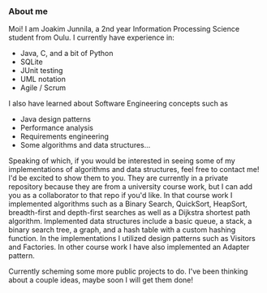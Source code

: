 ### About me

Moi! I am Joakim Junnila, a 2nd year Information Processing Science student from Oulu. I currently have experience in: 
- Java, C, and a bit of Python
- SQLite
- JUnit testing
- UML notation
- Agile / Scrum

I also have learned about Software Engineering concepts such as 
- Java design patterns
- Performance analysis
- Requirements engineering
- Some algorithms and data structures...

Speaking of which, if you would be interested in seeing some of my implementations of algorithms and data structures, feel free to contact me! I'd be excited to show them to you. They are currently in a private repository because they are from a university course work, but I can add you as a collaborator to that repo if you'd like. In that course work I implemented algorithms such as a Binary Search, QuickSort, HeapSort, breadth-first and depth-first searches as well as a Dijkstra shortest path algorithm. Implemented data structures include a basic queue, a stack, a binary search tree, a graph, and a hash table with a custom hashing function. In the implementations I utilized design patterns such as Visitors and Factories. In other course work I have also implemented an Adapter pattern. 

Currently scheming some more public projects to do. I've been thinking about a couple ideas, maybe soon I will get them done!


<!--
**jjunnila/jjunnila** is a ✨ _special_ ✨ repository because its `README.md` (this file) appears on your GitHub profile.

Here are some ideas to get you started:

- 🔭 I’m currently working on ...
- 🌱 I’m currently learning ...
- 👯 I’m looking to collaborate on ...
- 🤔 I’m looking for help with ...
- 💬 Ask me about ...
- 📫 How to reach me: ...
- 😄 Pronouns: ...
- ⚡ Fun fact: ...
-->
